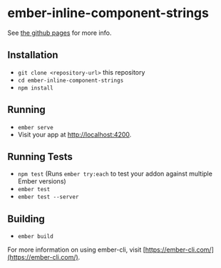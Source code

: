 # ember-inline-component-strings

See [the github pages](https://k-fish.github.io/ember-inline-component-strings/) for more info.

## Installation

* `git clone <repository-url>` this repository
* `cd ember-inline-component-strings`
* `npm install`

## Running

* `ember serve`
* Visit your app at [http://localhost:4200](http://localhost:4200).

## Running Tests

* `npm test` (Runs `ember try:each` to test your addon against multiple Ember versions)
* `ember test`
* `ember test --server`

## Building

* `ember build`

For more information on using ember-cli, visit [https://ember-cli.com/](https://ember-cli.com/).

